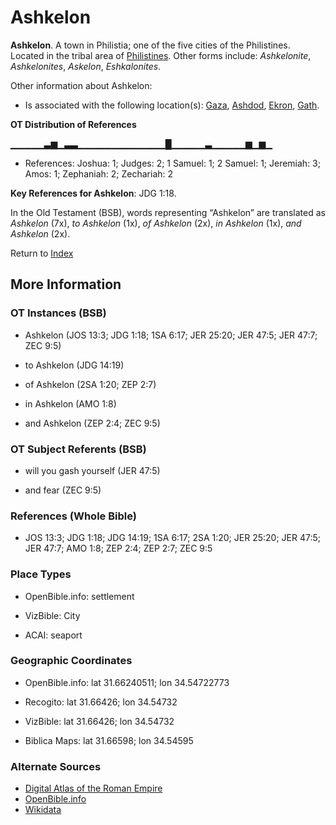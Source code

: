# Ashkelon
**Ashkelon**. 
A town in Philistia; one of the five cities of the Philistines. 
Located in the tribal area of [Philistines](../../../groups/md/acai/Philistine.md). 
Other forms include: 
*Ashkelonite*, *Ashkelonites*, *Askelon*, *Eshkalonites*. 




Other information about Ashkelon:


* Is associated with the following location(s): 
[Gaza](Gaza.md), [Ashdod](Ashdod.md), [Ekron](Ekron.md), [Gath](Gath.md). 


**OT Distribution of References**

▁▁▁▁▁▃▆▁▃▃▁▁▁▁▁▁▁▁▁▁▁▁▁█▁▁▁▁▁▃▁▁▁▁▁▆▁▆▁
* References: Joshua: 1; Judges: 2; 1 Samuel: 1; 2 Samuel: 1; Jeremiah: 3; Amos: 1; Zephaniah: 2; Zechariah: 2



**Key References for Ashkelon**: 
JDG 1:18. 


In the Old Testament (BSB), words representing “Ashkelon” are translated as 
*Ashkelon* (7x), *to Ashkelon* (1x), *of Ashkelon* (2x), *in Ashkelon* (1x), *and Ashkelon* (2x). 




Return to [Index](00-Index.md)

## More Information

### OT Instances (BSB)

* Ashkelon (JOS 13:3; JDG 1:18; 1SA 6:17; JER 25:20; JER 47:5; JER 47:7; ZEC 9:5)

* to Ashkelon (JDG 14:19)

* of Ashkelon (2SA 1:20; ZEP 2:7)

* in Ashkelon (AMO 1:8)

* and Ashkelon (ZEP 2:4; ZEC 9:5)



### OT Subject Referents (BSB)

* will you gash yourself (JER 47:5)

* and fear (ZEC 9:5)



### References (Whole Bible)

* JOS 13:3; JDG 1:18; JDG 14:19; 1SA 6:17; 2SA 1:20; JER 25:20; JER 47:5; JER 47:7; AMO 1:8; ZEP 2:4; ZEP 2:7; ZEC 9:5


### Place Types

* OpenBible.info: settlement

* VizBible: City

* ACAI: seaport



### Geographic Coordinates

* OpenBible.info: lat 31.66240511; lon 34.54722773

* Recogito: lat 31.66426; lon 34.54732

* VizBible: lat 31.66426; lon 34.54732

* Biblica Maps: lat 31.66598; lon 34.54595



### Alternate Sources

* [Digital Atlas of the Roman Empire](https://imperium.ahlfeldt.se/places/21670)
* [OpenBible.info](https://www.openbible.info/geo/ancient/ac87d4c)
* [Wikidata](http://www.wikidata.org/entity/Q60956)



